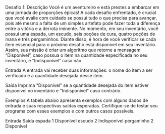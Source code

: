 Desafio 1: 
Descrição
Você é um aventureiro e está prestes a embarcar em uma jornada de proporções épicas! A cada desafio enfrentado, é crucial que você avalie com cuidado se possui tudo o que precisa para avançar, pois até mesmo a falta de um simples artefato pode fazer toda a diferença entre a vitória e a derrota iminente. No momento, em seu inventário, você possui uma espada, um escudo, seis poções de cura, quatro poções de mana e três pergaminhos. Diante disso, é hora de você verificar se cada item essencial para o próximo desafio está disponível em seu inventário. Assim, sua missão é criar um algoritmo que retorne a mensagem “Disponível”, caso possua o item na quantidade especificada no seu inventário, e “Indisponível” caso não.

Entrada
 A entrada vai receber duas informações: o nome do item a ser verificado e a quantidade desejada desse item.

Saída
Imprima "Disponível" se a quantidade desejada do item estiver disponível no inventário e "Indisponível" caso contrário.

Exemplos
A tabela abaixo apresenta exemplos com alguns dados de entrada e suas respectivas saídas esperadas. Certifique-se de testar seu programa com esses exemplos e com outros casos possíveis.

Entrada        Saída
espada
1	             Disponível
escudo
2	            Indisponível
pergaminho
2	            Disponível
